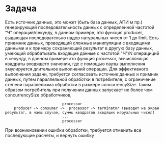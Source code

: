 # Задача
Есть источник данных, это может (быть база данных, АПИ м пр.) генерирующий последовательность данных
c определенной частотой "Ч" операций/секунду,
в данном примере, это функция producer, выдающая последовательно надор натуральных чисел от 1 до limit.
Есть приемник данных, проводящий сложные манипуляции с входящими данными и к примеру сохраняющий результат в другую базу данных,
умеющий обрабатывать входящие данные с частотой "Ч"/N операциций в секунду, в данном примере это функция processor, вычисляющая квадраты входящего значения,
где с помощью паузы выполнения эмулируется длительное выполнений операции.
Для эффективного выполнения задачи, требуется согласовать источник данных и примник данных, путем параллельной обработки в потребителе,
с ограничение степени параллелизма обработки в размере concurrencySize.
Таким образом потребитель при получении данных запускает не более чем concurrencySize обработчиков,

                              processor
		producer -> consumer ->  processor -> terminator (выводит на экран результат, в наеш случае, суммы квадратов входящих наруальных чисел)
                              ...
                              processor

При возникновении ошибки обработки, требуется отменить все последующие расчеты, и вернуть ошибку